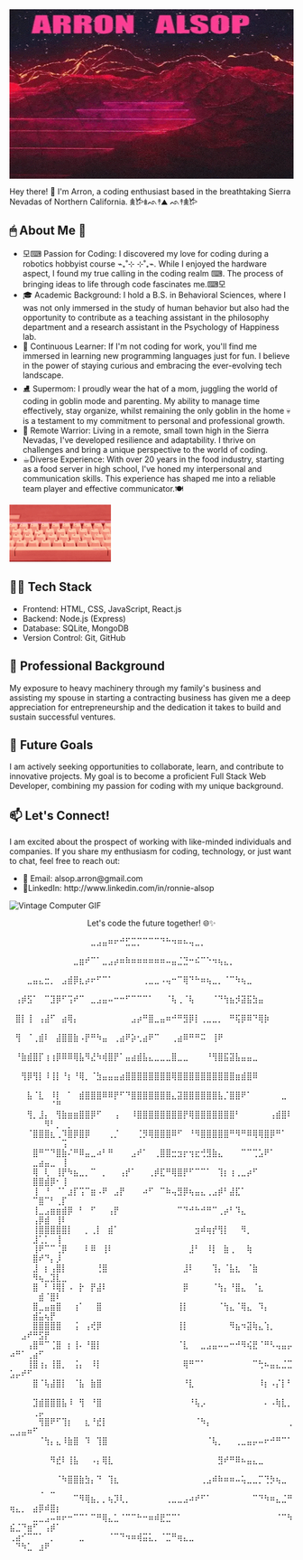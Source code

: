 <div style="display: inline-block">
  <img src="https://raw.githubusercontent.com/aRonnieAlsop/readMe_assets/main/ezgif-1-8100cac63b.gif" alt="ARRON ALSOP title GIF" style="width: 800px; height: 300px; vertical-align: top;">
</div>

<p>Hey there! 👋 I'm Arron, a coding enthusiast based in the breathtaking Sierra Nevadas of Northern California. 𖠰𐂂𖢔ᨒ↟⛰︎ ᨒ↟𖠰𐂂</p>
<h2>🖱 About Me 🔗</h2>
<ul>
  <li>모⌨ Passion for Coding: I discovered my love for coding during a robotics hobbyist course ⌁₊˚⊹  ⊹˚₊⌁. While I enjoyed the hardware aspect, I found my true calling in the coding realm ⌨. The process of bringing ideas to life through code fascinates me.⌨모</li>
  <li>🎓 Academic Background: I hold a B.S. in Behavioral Sciences, where I was not only immersed in the study of human behavior but also had the opportunity to contribute as a teaching assistant in the philosophy department and a research assistant in the Psychology of Happiness lab.</li>
  <li>🌱 Continuous Learner: If I'm not coding for work, you'll find me immersed in learning new programming languages just for fun. I believe in the power of staying curious and embracing the ever-evolving tech landscape.</li>
  <li>⛸ Supermom: I proudly wear the hat of a mom, juggling the world of coding in goblin mode and parenting. My ability to manage time effectively, stay organize, whilst remaining the only goblin in the home 💀 is a testament to my commitment to personal and professional growth.</li>
  <li>🏡 Remote Warrior: Living in a remote, small town high in the Sierra Nevadas, I've developed resilience and adaptability. I thrive on challenges and bring a unique perspective to the world of coding.</li>
  <li>☕︎Diverse Experience: With over 20 years in the food industry, starting as a food server in high school, I've honed my interpersonal and communication skills. This experience has shaped me into a reliable team player and effective communicator.🍽</li>
</ul>
<img src="https://raw.githubusercontent.com/aRonnieAlsop/readMe_assets/main/ezgif-3-cebc857a89.gif" alt="Computer Keyboard" style="width: 180px; height: auto;">
<h2>👩‍💻 Tech Stack</h2>
<ul>
  <li>Frontend: HTML, CSS, JavaScript, React.js</li>
  <li>Backend: Node.js (Express)</li>
  <li>Database: SQLite, MongoDB</li>
  <li>Version Control: Git, GitHub</li>
</ul>
<h2>💼 Professional Background</h2>
<p>My exposure to heavy machinery through my family's business and assisting my spouse in starting a contracting business has given me a deep appreciation for entrepreneurship and the dedication it takes to build and sustain successful ventures.</p>
<h2>🚀 Future Goals</h2>
<p>I am actively seeking opportunities to collaborate, learn, and contribute to innovative projects. My goal is to become a proficient Full Stack Web Developer, combining my passion for coding with my unique background.</p>
<h2>📫 Let's Connect!</h2>
<p>I am excited about the prospect of working with like-minded individuals and companies. If you share my enthusiasm for coding, technology, or just want to chat, feel free to reach out:</p>
<ul>
  <li>📧 Email: alsop.arron@gmail.com</li>
  <li>🔗LinkedIn: http://www.linkedin.com/in/ronnie-alsop</li>
</ul>
<img src="https://raw.githubusercontent.com/aRonnieAlsop/readMe_assets/main/vintage_computer.gif" alt="Vintage Computer GIF" style="width: 380px; height: auto;">
<p align="center">Let's code the future together! 🌐✨</p>
<p>⠀⠀⠀⠀⠀⠀⠀⠀⠀⠀⠀⠀⠀⠀⣀⣠⣤⠶⠖⠚⣋⣉⡉⠉⠉⠉⠙⠓⠲⠶⠦⢤⣀⡀⠀⠀⠀⠀⠀⠀⠀⠀⠀⠀⠀⠀⠀⠀⠀⠀⠀⠀⠀⠀⠀⠀⠀⠀⠀⠀
⠀⠀⠀⠀⠀⠀⠀⠀⠀⠀⠀⣀⣶⠞⠉⠁⣀⣠⡴⠶⠷⠶⠶⠶⠶⠶⠶⠤⣤⣈⣙⠒⠮⠉⠑⠲⢦⣄⡀⠀⠀⠀⠀⠀⠀⠀⠀⠀⠀⠀⠀⠀⠀⠀⠀⠀⠀⠀⠀⠀
⠀⠀⠀⣀⣤⣄⣒⡀⠀⣠⣾⡿⣆⡴⠖⠋⠉⠁⠀⠀⠀⠀⠀⢀⣀⣀⠠⢤⠒⠉⢿⠙⠓⠶⢦⣀⡀⠈⠉⠳⢦⣀⠀⠀⠀⠀⠀⠀⠀⠀⠀⠀⠀⠀⠀⠀⠀⠀⠀⠀
⠀⢠⡾⣫⠁⠀⠉⣹⡿⠋⢩⠞⠉⠀⣀⣠⣤⠤⠒⠒⠋⠉⠉⠉⠁⠀⠀⠈⢧⢀⠈⢧⠀⠀⠀⠈⠙⢳⣦⡺⣽⣯⣳⣤⠀⠀⠀⠀⠀⠀⠀⠀⠀⠀⠀⠀⠀⠀⠀⠀
⠀⣿⡇⢸⠀⢠⣼⠋⠀⣴⢿⡄⠀⠀⠀⠀⠀⠀⠀⠀⠀⣠⡴⠛⣿⣀⣤⠶⠚⠛⣻⡿⡇⢀⣀⣀⡀⠀⠛⢯⡿⠿⠙⢿⡷⠀⠀⠀⠀⠀⠀⠀⠀⠀⠀⠀⠀⠀⠀⠀
⠀⢻⠀⠈⢀⣾⠇⠀⣼⣿⣿⣷⠠⡟⠛⠳⣤⠀⢀⣴⠟⡵⢂⣴⠟⠉⠀⠀⢀⣴⠿⠛⠛⠭⠀⢸⠟⠀⠀⠀⠀⠀⠀⠀⠀⠀⠀⠀⠀⠀⠀⠀⠀⠀⠀⠀⠀⠀⠀⠀
⠀⠘⣷⣾⣿⡏⢰⢰⡿⠿⠿⢿⣧⠻⣜⠳⢾⣿⡟⠁⣤⣴⣾⣧⣄⣀⣀⣀⣿⣀⣀⠀⠀⠀⠘⢻⣿⣯⣽⣧⣤⣤⣀⠀⠀⠀⠀⠀⠀⠀⠀⠀⠀⠀⠀⠀⠀⠀⠀⠀
⠀⠀⢻⡿⢻⡇⠸⢸⡇⠘⡆⠘⢿⡀⠈⣳⣤⣤⣤⣴⣿⣿⣿⣿⣿⣿⣿⣿⢿⣿⣿⣿⣿⣿⣿⣿⣿⣿⣿⣶⣾⣿⠿⠀⠀⠀⠀⠀⠀⠀⠀⠀⠀⠀⠀⠀⠀⠀⠀⠀
⠀⠀⠀⣧⠈⣇⠀⠸⡇⠀⠁⠀⣾⣿⣿⣿⠿⠿⡟⠋⠙⣿⣿⣿⣿⣿⣿⣿⣄⣽⣿⣿⣿⣿⣿⣿⣧⡈⣿⣿⠟⠁⠀⠀⠀⠀⠀⣀⠀⠀⠀⠀⠀⠀⠀⠀⠈⠛⠀⠀
⠀⠀⠀⢻⡀⣸⡄⠀⢻⣷⣶⣶⣿⣿⡿⠋⠀⠀⢠⠀⠀⠸⣿⣿⣿⣿⣿⣿⣿⣿⡟⢿⣿⣿⣿⣿⣿⣿⣿⠃⠀⠀⠀⠀⠀⢠⣾⣿⠇⠀⠀⠀⠀⠀⠀⠻⠃⡀⠀⡀
⠀⠀⠀⠈⣿⣿⣿⣆⢀⠹⣿⡿⣿⡿⠀⠀⠀⢀⡈⠀⠀⠀⢈⡻⢿⣿⣿⣿⠿⠋⠀⠘⠻⣿⣿⣿⣿⣿⠛⠻⠛⠿⢿⢿⣿⡿⠛⠁⠀⠀⠀⠀⠀⠀⠀⠀⠀⠀⢩⠀
⠀⠀⠀⠀⣿⠛⠉⠙⣿⣷⠌⠛⠿⣤⣀⠴⠃⠛⠀⠀⠀⣠⠞⠁⠀⢀⣿⣿⣒⣲⡖⢲⣖⢚⣻⣷⣄⠀⠀⠀⠉⠉⢉⣡⠟⠁⠀⠀⠀⠀⠀⠀⠀⣀⣴⣤⣀⠀⢸⠀
⠀⠀⠀⠀⢿⠀⢇⠀⢸⡟⠳⣦⣀⡀⠉⠀⡀⠀⠀⢠⡞⠁⠀⠀⢀⡾⣏⠛⢿⣿⡟⠋⠉⠉⠁⠀⢹⡆⢰⢀⣀⡴⠋⠀⠀⠀⠀⠀⠀⠀⠀⠀⠀⣿⣿⣾⡿⠂⢸⠀
⠀⠀⠀⠀⢸⠀⠘⠀⠈⠁⣰⡏⢩⠉⣶⠠⠟⠀⣠⡟⠀⠀⠀⠴⠋⠀⠉⠷⢤⣻⡿⢦⣤⣄⢀⣠⡾⠃⣼⣏⠁⠀⠀⠀⠀⠀⠀⠀⠀⠀⠀⠀⠀⠉⣿⠉⠃⢀⡏⠀
⠀⠀⠀⠀⢸⣀⣠⣶⣶⣾⡿⠀⠃⠀⠋⠀⠀⢠⡟⠀⠀⠀⠀⠀⠀⠀⠀⠀⠀⠉⠙⠚⠓⠚⠛⠉⢀⡴⠃⠹⣄⠀⠀⠀⠀⠀⠀⠀⠀⠀⠀⠀⠀⢠⡿⣾⠀⢸⠇⠀
⠀⠀⠀⠀⢸⣿⣿⣿⣿⣿⡇⠀⠀⡀⢀⡇⠀⣾⠁⠀⠀⠀⠀⠀⠀⠀⠀⠀⠀⠀⠀⠀⣲⠾⢶⡞⢻⡇⠀⠀⠻⡀⠀⠀⠀⠀⠀⠀⠀⠀⠀⠀⠀⣸⢁⡁⠀⢸⠀⠀
⠀⠀⠀⠀⢸⠟⠉⠉⢈⡿⠀⠀⠀⠇⠿⠀⢸⠇⠀⠀⠀⠀⠀⠀⠀⠀⠀⠀⠀⠀⠀⣸⠃⠀⠸⡇⠀⣷⢀⠀⠀⢷⠀⠀⠀⠀⠀⠀⠀⠀⠀⠀⠀⣿⠞⠙⡄⡸⠀⠀
⠀⠀⠀⠀⣸⠀⡆⢠⣿⡇⠀⠀⠀⠀⠀⢘⣿⠀⠀⠀⠀⠀⠀⠀⠀⠀⠀⠀⠀⠀⣸⠇⠀⠀⠀⢹⡄⠈⣧⣆⠀⠈⣷⠀⠀⠀⠀⠀⠀⠀⠀⠀⠀⠻⢦⣀⣹⣇⣀⠀
⠀⠀⠀⠀⣿⠀⠃⠸⢿⡇⠠⠀⡗⠀⡟⣼⠇⠀⠀⠀⠀⠀⠀⠀⠀⠀⠀⠀⠀⠀⡿⠀⠀⠀⠀⠈⢳⡄⠘⣿⣄⠀⠈⣆⠀⠀⠀⠀⠀⠀⠀⠀⠀⠀⣾⠈⣿⠇⠀⠀
⠀⠀⠀⠀⣿⣀⣤⣶⣿⠀⠀⢰⠁⠀⠀⣿⠀⠀⠀⠀⠀⠀⠀⠀⠀⠀⠀⠀⠀⢸⡇⠀⠀⠀⠀⠀⠈⢳⣄⠈⢿⣄⠀⠹⡄⠀⠀⠀⠀⠀⠀⠀⠀⣾⣥⢦⡟⠀⠀⠀
⠀⠀⠀⠀⣿⣿⣿⣿⣿⠀⠀⢨⠀⢠⢞⡿⠀⠀⠀⠀⠀⠀⠀⠀⠀⠀⠀⠀⠀⢸⡇⠀⠀⠀⠀⠀⠀⠀⠻⣦⠲⣽⢷⣄⢱⡀⠀⠀⠀⠀⠀⣠⠞⠛⣫⡟⠀⠀⠀⠀
⠀⠀⠀⢠⣿⠛⠉⢈⣿⠀⡆⢸⠄⠘⣿⡇⠀⠀⠀⠀⠀⠀⠀⠀⠀⠀⠀⠀⠀⠈⣇⠀⠀⣀⣠⣤⠤⠤⠒⠚⠻⢮⣟⠈⠛⠣⢤⣤⡤⠴⠛⠁⢀⣴⠋⠀⠀⠀⠀⠀
⠀⠀⠀⢸⣿⢰⡄⢸⣿⡀⠀⢨⡄⠀⠸⡇⠀⠀⠀⠀⠀⠀⠀⠀⠀⠀⠀⠀⠀⠀⢿⠛⠉⠁⠀⠀⠀⠀⠀⠀⠀⠀⠉⢓⠦⣤⣄⣈⣉⣡⡤⠞⠋⠀⠀⠀⠀⠀⠀⠀
⠀⠀⠀⠀⣿⠈⢧⣼⣿⡇⠀⠈⣧⠀⣷⣿⠀⠀⠀⠀⠀⠀⠀⠀⠀⠀⠀⠀⠀⠀⠘⣇⠀⠀⠀⠀⠀⠀⠀⠀⠀⠀⠀⠸⡆⠠⡌⡇⠃⠀⠀⠀⠀⠀⠀⠀⠀⠀⠀⠀
⠀⠀⠀⠀⣹⣾⣿⣿⣿⣧⠸⠀⢻⠀⠘⣿⠀⠀⠀⠀⠀⠀⠀⠀⠀⠀⠀⠀⠀⠀⠀⠘⢧⡠⠀⠀⠀⠀⠀⠀⠀⠀⠀⠀⠄⠠⢷⣇⡀⠀⠀⠀⠀⢀⡤⠀⠀⠀⠀⠀
⠀⠀⠀⠀⠀⢻⣿⠟⠋⢹⡆⠀⠀⣆⠘⣞⡇⠀⠀⠀⠀⠀⠀⠀⠀⠀⠀⠀⠀⠀⠀⠀⠈⠳⡄⠀⠀⠀⠀⠀⠀⠀⠀⠀⠀⠀⠀⠀⢀⣀⣠⣤⠶⠋⠀⠀⠀⠀⠀⠀
⠀⠀⠀⠀⠀⠈⢳⡄⣄⠸⣷⣿⠀⠹⠀⢹⣿⠀⠀⠀⠀⠀⠀⠀⠀⠀⠀⠀⠀⠀⠀⠀⠀⠀⠈⢧⡀⠀⠀⢀⣀⣤⡤⠤⠖⠚⠛⠉⠁⠀⠀⠀⠀⠀⠀⠀⠀⠀⠀⠀
⠀⠀⠀⠀⠀⠀⠀⠻⣞⠇⢸⣧⠀⠀⠠⡄⢿⣇⠀⠀⠀⠀⠀⠀⠀⠀⠀⠀⠀⠀⠀⠀⠀⠀⠀⠀⣻⠞⠛⠿⠦⣤⣄⣀⠀⠀⠀⠀⠀⠀⠀⠀⠀⠀⠀⠀⠀⠀⠀⠀
⠀⠀⠀⠀⠀⠀⠀⠀⠈⠳⣿⣿⣷⣳⡄⠙⠀⢹⣆⠀⠀⠀⠀⠀⠀⠀⠀⠀⠀⠀⠀⠀⠀⢀⣠⠾⠷⠶⠶⠤⢥⣀⣀⡉⢙⡳⢦⣀⠀⠀⠀⠀⠀⠀⢀⠀⣀⠀⠀⠀
⠀⠀⠀⠀⠀⠀⠀⠀⠀⠀⠀⠉⠻⢿⣦⡀⡀⢦⡹⢇⡀⠀⠀⠀⠀⠀⠀⢀⣀⣀⣠⠴⠞⠋⠁⠀⠀⠀⠀⠀⠀⠀⠉⠙⠳⠶⣄⣈⠛⢶⣄⡀⠀⣴⡿⠾⣿⡆⠀⠀
⠀⠀⠀⠀⣀⣀⣠⠤⠶⠖⠒⠉⠉⠁⠉⠛⢿⣄⣁⠈⠉⠉⠓⠒⠶⠾⣟⣉⠉⠁⠀⠀⠀⠀⠀⠀⠀⠀⠀⠀⠀⠀⠀⠀⠀⠀⠈⠉⠳⣮⣈⠙⣶⠋⠀⢠⡾⠁⠀⠀
⢀⣴⠊⠉⠉⠁⠀⡀⠀⠀⠀⠀⣀⠀⠀⠀⠀⠈⠉⠙⠲⠶⢾⣭⣅⡀⠈⣉⠛⢶⣄⣀⠀⠀⠀⠀⠀⠀⠀⠀⠀⠀⠀⠀⠀⠀⠀⠀⠀⠀⠙⠳⣁⠀⣰⠟⠀⠀⠀⠀</p>

<!--
**aRonnieAlsop/aRonnieAlsop** is a ✨ _special_ ✨ repository because its `README.md` (this file) appears on your GitHub profile.

Here are some ideas to get you started:

- 🔭 I’m currently working on ...Bloomtech Full Stack Web Development Program.
- 🌱 I’m currently learning ....React.
- 👯 I’m looking to collaborate on ...anything really.
- 🤔 I’m looking for help with ...advanced React.
- 💬 Ask me about ...waiting tables.
- 📫 How to reach me: ...linkedIn 
- 😄 Pronouns: ...
- ⚡ Fun fact: ...I live in a remote, rural town.
-->

